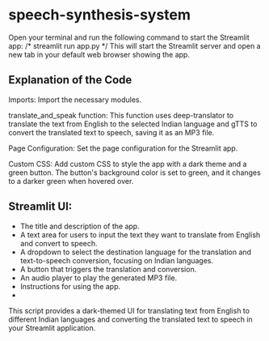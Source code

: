 # speech-synthesis-system

Open your terminal and run the following command to start the Streamlit app: /* streamlit run app.py */
This will start the Streamlit server and open a new tab in your default web browser showing the app.

## Explanation of the Code

Imports: Import the necessary modules.

translate_and_speak function: This function uses deep-translator to translate the text from English to the selected Indian language and gTTS to convert the translated text to speech, saving it as an MP3 file.

Page Configuration: Set the page configuration for the Streamlit app.

Custom CSS: Add custom CSS to style the app with a dark theme and a green button. The button's background color is set to green, and it changes to a darker green when hovered over.

## Streamlit UI:
- The title and description of the app.
- A text area for users to input the text they want to translate from English and convert to speech.
- A dropdown to select the destination language for the translation and text-to-speech conversion, focusing on Indian languages.
- A button that triggers the translation and conversion.
- An audio player to play the generated MP3 file.
- Instructions for using the app.
- 
This script provides a dark-themed UI  for translating text from English to different Indian languages and converting the translated text to speech in your Streamlit application.
